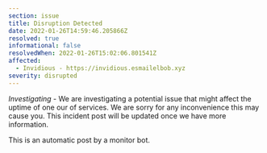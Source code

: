 ```yaml
---
section: issue
title: Disruption Detected
date: 2022-01-26T14:59:46.205866Z
resolved: true
informational: false
resolvedWhen: 2022-01-26T15:02:06.801541Z
affected:
  - Invidious - https://invidious.esmailelbob.xyz
severity: disrupted
---
```

*Investigating* - We are investigating a potential issue that might affect the uptime of one our of services. We are sorry for any inconvenience this may cause you. This incident post will be updated once we have more information.

This is an automatic post by a monitor bot.
        